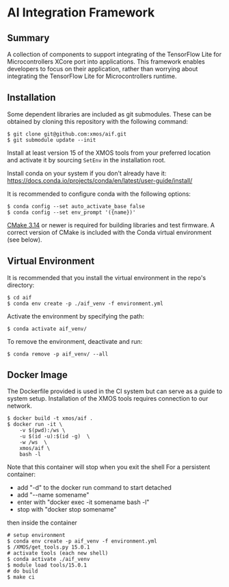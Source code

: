 AI Integration Framework
========================

Summary
-------

A collection of components to support integrating of the TensorFlow Lite for Microcontrollers XCore port into applications. This framework enables developers to focus on their application, rather than worrying about integrating the TensorFlow Lite for Microcontrollers runtime.

Installation
------------

Some dependent libraries are included as git submodules. These can be obtained by cloning this repository with the following command:

    $ git clone git@github.com:xmos/aif.git
    $ git submodule update --init

Install at least version 15 of the XMOS tools from your preferred location and activate it by sourcing `SetEnv` in the installation root.

Install conda on your system if you don't already have it:
https://docs.conda.io/projects/conda/en/latest/user-guide/install/

It is recommended to configure conda with the following options:

    $ conda config --set auto_activate_base false
    $ conda config --set env_prompt '({name})'

[CMake 3.14](https://cmake.org/download/) or newer is required for building libraries and test firmware.  A correct version of CMake is included with the Conda virtual environment (see below).

Virtual Environment
-------------------

It is recommended that you install the virtual environment in the repo's directory:

    $ cd aif
    $ conda env create -p ./aif_venv -f environment.yml

Activate the environment by specifying the path:

    $ conda activate aif_venv/

To remove the environment, deactivate and run:

    $ conda remove -p aif_venv/ --all

Docker Image
------------

The Dockerfile provided is used in the CI system but can serve as a guide to system setup.
Installation of the XMOS tools requires connection to our network.

    $ docker build -t xmos/aif .
    $ docker run -it \
        -v $(pwd):/ws \
        -u $(id -u):$(id -g)  \
        -w /ws  \
        xmos/aif \
        bash -l


Note that this container will stop when you exit the shell
For a persistent container:
 - add "-d" to the docker run command to start detached
 - add "--name somename"
 - enter with "docker exec -it somename bash -l"
 - stop with "docker stop somename"

then inside the container

    # setup environment
    $ conda env create -p aif_venv -f environment.yml
    $ /XMOS/get_tools.py 15.0.1
    # activate tools (each new shell)
    $ conda activate ./aif_venv
    $ module load tools/15.0.1
    # do build
    $ make ci
